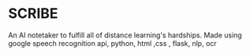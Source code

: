 # SCRIBE

An AI notetaker to fulfill all of distance learning's hardships.
Made using google speech recognition api, python, html ,css , flask, nlp, ocr
